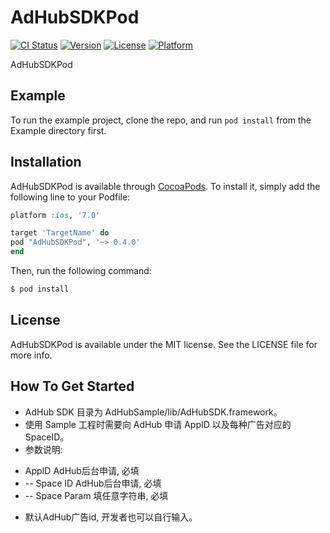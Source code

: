 # AdHubSDKPod

[![CI Status](http://img.shields.io/travis/songMW/AdHubSDKPod.svg?style=flat)](https://travis-ci.org/songMW/AdHubSDKPod)
[![Version](https://img.shields.io/cocoapods/v/AdHubSDKPod.svg?style=flat)](http://cocoapods.org/pods/AdHubSDKPod)
[![License](https://img.shields.io/cocoapods/l/AdHubSDKPod.svg?style=flat)](http://cocoapods.org/pods/AdHubSDKPod)
[![Platform](https://img.shields.io/cocoapods/p/AdHubSDKPod.svg?style=flat)](http://cocoapods.org/pods/AdHubSDKPod)

AdHubSDKPod

## Example

To run the example project, clone the repo, and run `pod install` from the Example directory first.

## Installation

AdHubSDKPod is available through [CocoaPods](http://cocoapods.org). To install
it, simply add the following line to your Podfile:

```ruby
platform :ios, '7.0'

target 'TargetName' do
pod "AdHubSDKPod", '~> 0.4.0'
end
```

Then, run the following command:

```bash
$ pod install
```

## License

AdHubSDKPod is available under the MIT license. See the LICENSE file for more info.

## How To Get Started
-  AdHub SDK 目录为 AdHubSample/lib/AdHubSDK.framework。
-  使用 Sample 工程时需要向 AdHub 申请 AppID 以及每种广告对应的 SpaceID。
-  参数说明:
*  AppID                  AdHub后台申请, 必填
* -- Space ID          AdHub后台申请, 必填
* -- Space Param   填任意字符串,   必填
- 默认AdHub广告id, 开发者也可以自行输入。


